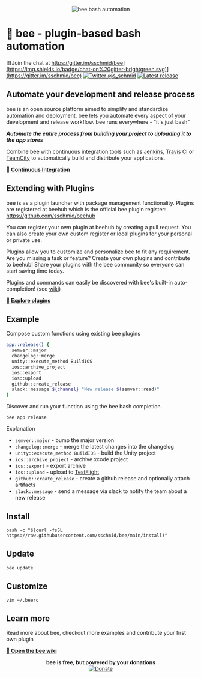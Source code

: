 <p align="center">
    <img src="https://raw.githubusercontent.com/sschmid/bee/main/readme/bee-header.png" alt="bee bash automation">
</p>

# 🐝 bee - plugin-based bash automation

[![Join the chat at https://gitter.im/sschmid/bee](https://img.shields.io/badge/chat-on%20gitter-brightgreen.svg)](https://gitter.im/sschmid/bee)
[![Twitter @s_schmid](https://img.shields.io/badge/twitter-follow%20%40s__schmid-blue.svg)](https://twitter.com/intent/follow?original_referer=https%3A%2F%2Fgithub.com%2Fsschmid%2Fbee&screen_name=s_schmid&tw_p=followbutton)
[![Latest release](https://img.shields.io/github/release/sschmid/bee.svg)](https://github.com/sschmid/bee/releases)

## Automate your development and release process

bee is an open source platform aimed to simplify and standardize automation and deployment.
bee lets you automate every aspect of your development and release workflow.
bee runs everywhere - "it's just bash"

*__Automate the entire process from building your project to uploading it to the app stores__*

Combine bee with continuous integration tools such as [Jenkins](https://jenkins.io), [Travis CI](https://travis-ci.org) or [TeamCity](https://www.jetbrains.com/teamcity/) to automatically
build and distribute your applications.

[**🐝 Continuous Integration**](https://github.com/sschmid/bee/wiki/Continuous-Integration)

## Extending with Plugins

bee is as a plugin launcher with package management functionality.
Plugins are registered at beehub which is the official bee plugin register: https://github.com/sschmid/beehub

You can register your own plugin at beehub by creating a pull request.
You can also create your own custom register or local plugins for your personal or private use.

Plugins allow you to customize and personalize bee to fit any requirement.
Are you missing a task or feature? Create your own plugins and contribute to beehub!
Share your plugins with the bee community so everyone can start saving time today.

Plugins and commands can easily be discovered with bee's built-in auto-completion! (see [wiki](https://github.com/sschmid/bee/wiki/bee-bash-completion))

[**🐝 Explore plugins**](https://github.com/sschmid/beehub)


## Example

Compose custom functions using existing bee plugins
```bash
app::release() {
  semver::major
  changelog::merge
  unity::execute_method BuildIOS
  ios::archive_project
  ios::export
  ios::upload
  github::create_release
  slack::message ${channel} "New release $(semver::read)"
}
```

Discover and run your function using the bee bash completion
```
bee app release
```

Explanation
- `semver::major` - bump the major version
- `changelog::merge` - merge the latest changes into the changelog
- `unity::execute_method BuildIOS` - build the Unity project
- `ios::archive_project` - archive xcode project
- `ios::export` - export archive
- `ios::upload` - upload to [TestFlight](https://developer.apple.com/testflight/)
- `github::create_release` - create a github release and optionally attach artifacts
- `slack::message` - send a message via slack to notify the team about a new release


## Install

```
bash -c "$(curl -fsSL https://raw.githubusercontent.com/sschmid/bee/main/install)"
```


## Update

```
bee update
```


## Customize

```
vim ~/.beerc
```


## Learn more

Read more about bee, checkout more examples and contribute your first own plugin

[**🐝 Open the bee wiki**](https://github.com/sschmid/bee/wiki)

<p align="center">
    <b>bee is free, but powered by your donations</b>
    <br />
    <a href="https://www.paypal.com/cgi-bin/webscr?cmd=_s-xclick&hosted_button_id=M7WHTWP4GE75Y"><img src="https://www.paypalobjects.com/en_US/i/btn/btn_donate_LG.gif" alt="Donate">
    </a>
</p>
